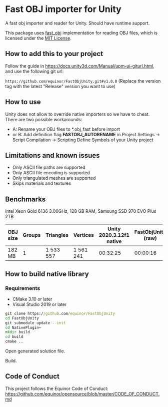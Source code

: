 # Fast OBJ importer for Unity

A fast obj importer and reader for Unity. Should have runtime support.

This package uses [fast_obj]([https://](https://github.com/thisistherk/fast_obj)) implementation for reading OBJ files, which is licensed under the [MIT License](https://github.com/thisistherk/fast_obj/blob/master/LICENSE).

## How to add this to your project

Follow the guide in <https://docs.unity3d.com/Manual/upm-ui-giturl.html>, and use the following git url:

`https://github.com/equinor/FastObjUnity.git#v1.0.0` (Replace the version tag with the latest "Release" version you want to use)

## How to use

Unity does not allow to override native importers so we have to cheat. There are two possible workarounds:

- A: Rename your OBJ files to *.obj_fast before import
- or B: Add definition flag **FASTOBJ_AUTORENAME** in Project Settings -> Script Compilation -> Scripting Define Symbols of your Unity project

## Limitations and known issues

- Only ASCII file paths are supported
- Only ASCII file encoding is supported
- Only triangulated meshes are supported
- Skips materials and textures

## Benchmarks

Intel Xeon Gold 6136 3.00GHz,
128 GB RAM,
Samsung SSD 970 EVO Plus 2TB

| OBJ size | Groups | Triangles | Vertices  | Unity 2020.3.12f1 native | FastObjUnity (raw) | FastObjUnity (Optimize) |
| -------- | ------ | --------- | --------- | ------------------------ | ------------------ | ----------------------- |
| 182 MB   | 1      | 1 533 557 | 1 561 241 | 00:32:25                 | 00:00:16           | 00:06:54                |

## How to build native library

### Requirements

- CMake 3.10 or later
- Visual Studio 2019 or later

```cmd
git clone https://github.com/equinor/FastObjUnity
cd FastObjUnity
git submodule update --init
cd NativePlugin~
mkdir build
cd build
cmake ..
```

Open generated solution file.

Build.

## Code of Conduct

This project follows the Equinor Code of Conduct: <https://github.com/equinor/opensource/blob/master/CODE_OF_CONDUCT.md>
